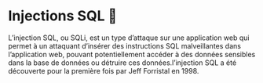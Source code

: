 # Injections SQL 💉

L’injection SQL, ou SQLi, est un type d’attaque sur une application web qui permet à un attaquant d’insérer des instructions SQL malveillantes dans l’application web, pouvant potentiellement accéder à des données sensibles dans la base de données ou détruire ces données.l’injection SQL a été découverte pour la première fois par Jeff Forristal en 1998.

